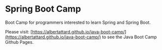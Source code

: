 # Spring Boot Camp

Boot Camp for programmers interested to learn Spring and Spring Boot.

Please visit: [https://albertattard.github.io/java-boot-camp/](https://albertattard.github.io/java-boot-camp/) to see the Java Boot Camp Github Pages.
